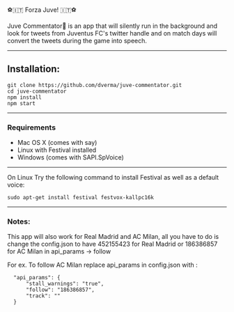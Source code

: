 ⚽️🇮🇹 Forza Juve! 🇮🇹⚽️ 

Juve Commentator🎤 is an app that will silently run in the background and look for tweets from Juventus FC's twitter handle and on match days will convert the tweets during the game into speech.

---

## Installation:
```
git clone https://github.com/dverma/juve-commentator.git
cd juve-commentator
npm install
npm start
```
---

### Requirements

* Mac OS X (comes with say)
* Linux with Festival installed
* Windows (comes with SAPI.SpVoice)

---

On Linux Try the following command to install Festival as well as a default voice:
```
sudo apt-get install festival festvox-kallpc16k
```
--- 

### Notes:

This app will also work for Real Madrid and AC Milan, all you have to do is change the config.json to have  452155423 for Real Madrid or 186386857 for AC Milan in api_params -> follow

For ex. To follow AC Milan replace api_params in config.json with :
```
  "api_params": {
      "stall_warnings": "true",
      "follow": "186386857",
      "track": ""
  }
```
